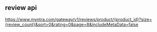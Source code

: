 ## review api
https://www.myntra.com/gateway/v1/reviews/product/{product_id}?size={review_count}&sort=0&rating=0&page=8&includeMetaData=false
